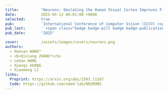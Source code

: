 ```yaml
---
title:          "Neurons: Emulating the Human Visual Cortex Improves Fidelity and Interpretability in fMRI-to-Video Reconstruction"
date:           2025-05-12 00:01:00 +0800
selected:       true
pub:            'International Conference of Computer Vision (ICCV) <span class="badge badge-info">CCF-A</span>'
pub_last:       ' <span class="badge badge-pill badge badge-publication badge-dark">AI for Neural Science</span> <img alt="GitHub Repo stars" src="https://img.shields.io/github/stars/xmed-lab/NEURONS?style=social">'
pub_date:       "2025"

cover:          /assets/images/covers/neurons.png
authors:
  - Haonan WANG*
  - <b>Qixiang ZHANG*</b>
  - Lehan WANG
  - Xuanqi HUANG
  - Xiaomeng LI
links:
  Preprint: https://arxiv.org/abs/2503.11167
  Code: https://github.com/xmed-lab/NEURONS
---
```

